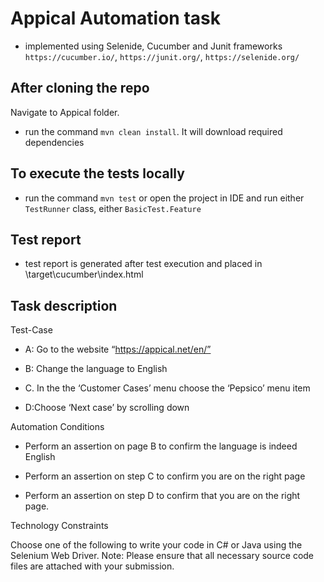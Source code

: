 # **Appical Automation task**
-   implemented using Selenide, Cucumber and Junit frameworks
`https://cucumber.io/`, `https://junit.org/`, `https://selenide.org/`

## After cloning the repo

Navigate to Appical folder.

-   run the command `mvn clean install`. It will download required dependencies

## To execute the tests locally

-   run the command `mvn test` or open the project in IDE and run either `TestRunner` class, either `BasicTest.Feature`

## Test report

-   test report is generated  after test execution and placed in \target\cucumber\index.html

## Task description

Test-Case
-  A: Go to the website “https://appical.net/en/”

-  B: Change the language to English

-  C. In the the ‘Customer Cases’ menu choose the ‘Pepsico’ menu item

-  D:Choose ‘Next case’ by scrolling down

Automation Conditions

-  Perform an assertion on page B to confirm the language is indeed English

-  Perform an assertion on step C to confirm you are on the right page

-  Perform an assertion on step D to confirm that you are on the right page.

Technology Constraints

Choose one of the following to write your code in C# or Java using the Selenium Web Driver.
Note: Please ensure that all necessary source code files are attached with your submission.
